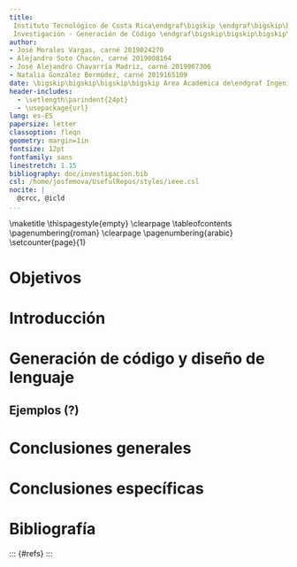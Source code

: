 ```yaml
---
title: 
 Instituto Tecnológico de Costa Rica\endgraf\bigskip \endgraf\bigskip\bigskip\
 Investigación - Generación de Código \endgraf\bigskip\bigskip\bigskip\bigskip
author: 
- José Morales Vargas, carné 2019024270
- Alejandro Soto Chacón, carné 2019008164
- José Alejandro Chavarría Madriz, carné 2019067306
- Natalia González Bermúdez, carné 2019165109
date: \bigskip\bigskip\bigskip\bigskip Area Académica de\endgraf Ingeniería en Computadores \endgraf\bigskip\bigskip\ Lenguajes, Compiladores \endgraf e intérpretes (CE3104) \endgraf\bigskip\bigskip Profesor Marco Hernández Vásquez \endgraf\vfill  Semestre I
header-includes:
  - \setlength\parindent{24pt}
  - \usepackage{url}
lang: es-ES
papersize: letter
classoption: fleqn
geometry: margin=1in
fontsize: 12pt
fontfamily: sans
linestretch: 1.15
bibliography: doc/investigacion.bib
csl: /home/josfemova/UsefulRepos/styles/ieee.csl
nocite: |
  @crcc, @icld
...
```


\maketitle
\thispagestyle{empty}
\clearpage
\tableofcontents
\pagenumbering{roman}
\clearpage
\pagenumbering{arabic}
\setcounter{page}{1}

# Objetivos

# Introducción

# Generación de código y diseño de lenguaje

## Ejemplos (?)

# Conclusiones generales

# Conclusiones específicas

# Bibliografía

::: {#refs}
:::


